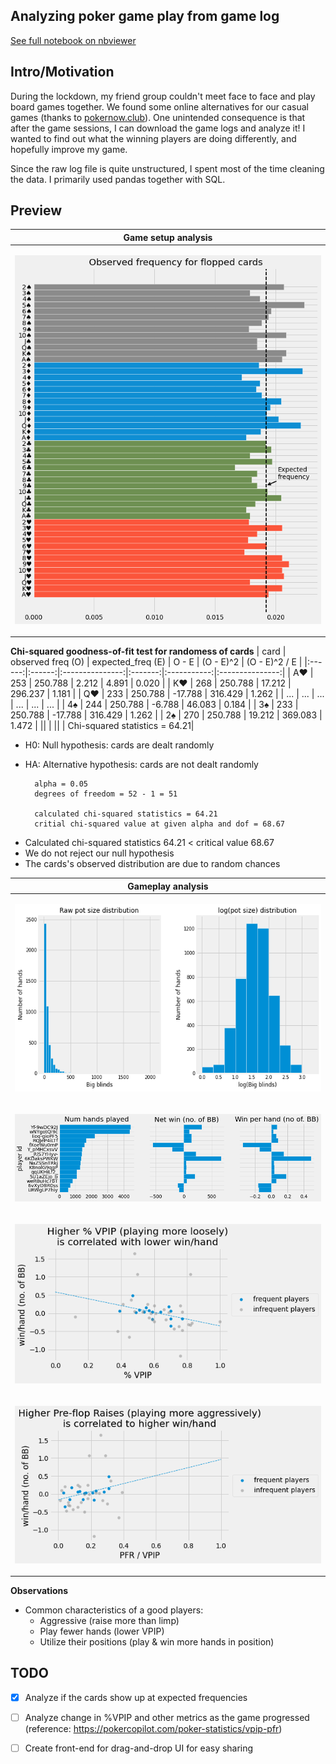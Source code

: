 Analyzing poker game play from game log
---
[See full notebook on nbviewer](https://nbviewer.org/github/dobeok/analyze-pokernow-games/blob/main/analyze.ipynb)

Intro/Motivation
---
During the lockdown, my friend group couldn't meet face to face and play board games together. We found some online alternatives for our casual games (thanks to [pokernow.club](https://www.pokernow.club/)). One unintended consequence is that after the game sessions, I can download the game logs and analyze it! I wanted to find out what the winning players are doing differently, and hopefully improve my game.


Since the raw log file is quite unstructured, I spent most of the time cleaning the data. I primarily used pandas together with SQL.


Preview
---
|Game setup analysis|
|-------------------------|
|<p align="center"><img src="./resources/flop-dist.png"></p>|

**Chi-squared goodness-of-fit test for randomess of cards**
| card   | observed freq (O)   | expected_freq (E)   | O - E   | (O - E)^2   | (O - E)^2 / E   |
|:------:|:------:|:---------------:|:-------:|:-----------:|:---------------:|
| A♥     | 253    | 250.788         | 2.212   | 4.891       | 0.020           |
| K♥     | 268    | 250.788         | 17.212  | 296.237     | 1.181           |
| Q♥     | 233    | 250.788         | -17.788 | 316.429     | 1.262           |
| ...    | ...    | ...             | ...     | ...         | ...             |
| 4♠     | 244    | 250.788         | -6.788  | 46.083      | 0.184           |
| 3♠     | 233    | 250.788         | -17.788 | 316.429     | 1.262           |
| 2♠     | 270    | 250.788         | 19.212  | 369.083     | 1.472           |
|| | || | Chi-squared statistics = 64.21|

* H0: Null hypothesis: cards are dealt randomly
* HA: Alternative hypothesis: cards are not dealt randomly

        alpha = 0.05
        degrees of freedom = 52 - 1 = 51

        calculated chi-squared statistics = 64.21
        critial chi-squared value at given alpha and dof = 68.67

- Calculated chi-squared statistics 64.21 < critical value 68.67
- We do not reject our null hypothesis
- The cards's observed distribution are due to random chances

|Gameplay analysis|
|-------------------------|
|<p align="center"><img height="300" src="./resources/img1-potsize.png"></p>|
|<p align="center"><img src="./resources/img4-player-overview.png"></p>|
|<p align="center"><img src="./resources/img5-vpip-reg.png"></p>|
|<p align="center"><img src="./resources/img6-pfr-reg.png"></p>|

**Observations**

- Common characteristics of a good players:
    - Aggressive (raise more than limp)
    - Play fewer hands (lower VPIP)
    - Utilize their positions (play & win more hands in position)


TODO
---
- [x] Analyze if the cards show up at expected frequencies
- [ ] Analyze change in %VPIP and other metrics as the game progressed (reference: https://pokercopilot.com/poker-statistics/vpip-pfr)
- [ ] Create front-end for drag-and-drop UI for easy sharing


